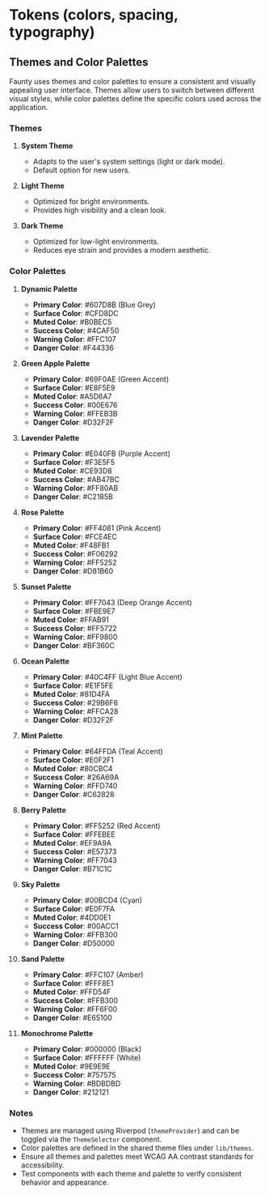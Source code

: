 # Tokens (colors, spacing, typography)

## Themes and Color Palettes
Faunty uses themes and color palettes to ensure a consistent and visually appealing user interface. Themes allow users to switch between different visual styles, while color palettes define the specific colors used across the application.

### Themes
1. **System Theme**
   - Adapts to the user's system settings (light or dark mode).
   - Default option for new users.

2. **Light Theme**
   - Optimized for bright environments.
   - Provides high visibility and a clean look.

3. **Dark Theme**
   - Optimized for low-light environments.
   - Reduces eye strain and provides a modern aesthetic.

### Color Palettes
1. **Dynamic Palette**
   - **Primary Color**: #607D8B (Blue Grey)
   - **Surface Color**: #CFD8DC
   - **Muted Color**: #B0BEC5
   - **Success Color**: #4CAF50
   - **Warning Color**: #FFC107
   - **Danger Color**: #F44336

2. **Green Apple Palette**
   - **Primary Color**: #69F0AE (Green Accent)
   - **Surface Color**: #E8F5E9
   - **Muted Color**: #A5D6A7
   - **Success Color**: #00E676
   - **Warning Color**: #FFEB3B
   - **Danger Color**: #D32F2F

3. **Lavender Palette**
   - **Primary Color**: #E040FB (Purple Accent)
   - **Surface Color**: #F3E5F5
   - **Muted Color**: #CE93D8
   - **Success Color**: #AB47BC
   - **Warning Color**: #FF80AB
   - **Danger Color**: #C2185B

4. **Rose Palette**
   - **Primary Color**: #FF4081 (Pink Accent)
   - **Surface Color**: #FCE4EC
   - **Muted Color**: #F48FB1
   - **Success Color**: #F06292
   - **Warning Color**: #FF5252
   - **Danger Color**: #D81B60

5. **Sunset Palette**
   - **Primary Color**: #FF7043 (Deep Orange Accent)
   - **Surface Color**: #FBE9E7
   - **Muted Color**: #FFAB91
   - **Success Color**: #FF5722
   - **Warning Color**: #FF9800
   - **Danger Color**: #BF360C

6. **Ocean Palette**
    - **Primary Color**: #40C4FF (Light Blue Accent)
    - **Surface Color**: #E1F5FE
    - **Muted Color**: #81D4FA
    - **Success Color**: #29B6F6
    - **Warning Color**: #FFCA28
    - **Danger Color**: #D32F2F

7. **Mint Palette**
    - **Primary Color**: #64FFDA (Teal Accent)
    - **Surface Color**: #E0F2F1
    - **Muted Color**: #80CBC4
    - **Success Color**: #26A69A
    - **Warning Color**: #FFD740
    - **Danger Color**: #C62828

8. **Berry Palette**
    - **Primary Color**: #FF5252 (Red Accent)
    - **Surface Color**: #FFEBEE
    - **Muted Color**: #EF9A9A
    - **Success Color**: #E57373
    - **Warning Color**: #FF7043
    - **Danger Color**: #B71C1C

9. **Sky Palette**
    - **Primary Color**: #00BCD4 (Cyan)
    - **Surface Color**: #E0F7FA
    - **Muted Color**: #4DD0E1
    - **Success Color**: #00ACC1
    - **Warning Color**: #FFB300
    - **Danger Color**: #D50000

10. **Sand Palette**
    - **Primary Color**: #FFC107 (Amber)
    - **Surface Color**: #FFF8E1
    - **Muted Color**: #FFD54F
    - **Success Color**: #FFB300
    - **Warning Color**: #FF6F00
    - **Danger Color**: #E65100

11. **Monochrome Palette**
    - **Primary Color**: #000000 (Black)
    - **Surface Color**: #FFFFFF (White)
    - **Muted Color**: #9E9E9E
    - **Success Color**: #757575
    - **Warning Color**: #BDBDBD
    - **Danger Color**: #212121

### Notes
- Themes are managed using Riverpod (`themeProvider`) and can be toggled via the `ThemeSelector` component.
- Color palettes are defined in the shared theme files under `lib/themes`.
- Ensure all themes and palettes meet WCAG AA contrast standards for accessibility.
- Test components with each theme and palette to verify consistent behavior and appearance.
